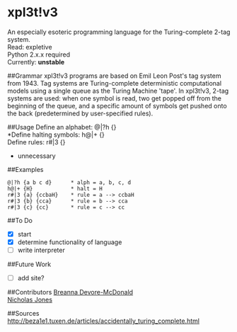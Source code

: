 xpl3t!v3 
===========

An especially esoteric programming language for the Turing-complete 
2-tag system.  
Read: expletive  
Python 2.x.x required  
Currently: **unstable**

##Grammar
xpl3t!v3 programs are based on Emil Leon Post's tag system from
1943. Tag systems are Turing-complete deterministic computational 
models using a single queue as the Turing Machine 'tape'. In 
xpl3t!v3, 2-tag systems are used: when one symbol is read, two get
popped off from the beginning of the queue, and a specific amount 
of symbols get pushed onto the back (predetermined by user-specified
rules).  

##Usage
Define an alphabet: 		@|?h {}  
*Define halting symbols: 	h@|+ {}  
Define rules:				r#|3 {}  
  
* unnecessary  

##Examples
```
@|?h {a b c d}      * alph = a, b, c, d
h@|+ {H}            * halt = H
r#|3 {a} {ccbaH}    * rule = a --> ccbaH
r#|3 {b} {cca}      * rule = b --> cca
r#|3 {c} {cc}       * rule = c --> cc
```

##To Do
- [x] start  
- [x] determine functionality of language  
- [ ] write interpreter

##Future Work
- [ ] add site?

##Contributors
[Breanna Devore-McDonald](http://breanna-devore-mcdonald.herokuapp.com)  
[Nicholas Jones](http://www.nicholascjones.com)  

##Sources
http://beza1e1.tuxen.de/articles/accidentally_turing_complete.html
